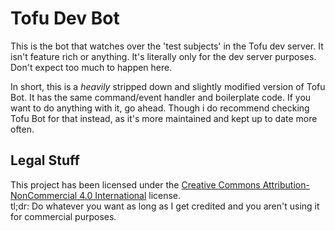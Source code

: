 # Tofu Dev Bot

This is the bot that watches over the 'test subjects' in the Tofu dev server. It isn't feature rich or anything. It's literally only for the dev server purposes. Don't expect too much to happen here.

In short, this is a _heavily_ stripped down and slightly modified version of Tofu Bot. It has the same command/event handler and boilerplate code. If you want to do anything with it, go ahead. Though i do recommend checking Tofu Bot for that instead, as it's more maintained and kept up to date more often.

## Legal Stuff

This project has been licensed under the [Creative Commons Attribution-NonCommercial 4.0 International](https://creativecommons.org/licenses/by-nc/4.0/legalcode) license.  
tl;dr: Do whatever you want as long as I get credited and you aren't using it for commercial purposes.
